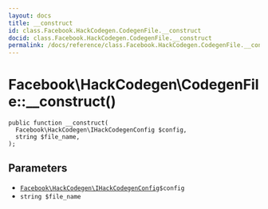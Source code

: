 ```yaml
---
layout: docs
title: __construct
id: class.Facebook.HackCodegen.CodegenFile.__construct
docid: class.Facebook.HackCodegen.CodegenFile.__construct
permalink: /docs/reference/class.Facebook.HackCodegen.CodegenFile.__construct/
---
```

# Facebook\\HackCodegen\\CodegenFile::__construct()




``` Hack
public function __construct(
  Facebook\HackCodegen\IHackCodegenConfig $config,
  string $file_name,
);
```




## Parameters




* [` Facebook\HackCodegen\IHackCodegenConfig `](<interface.Facebook.HackCodegen.IHackCodegenConfig.md>)`` $config ``
* ` string $file_name `